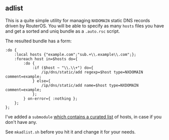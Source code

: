 ## adlist

This is a quite simple utility for managing `NXDOMAIN` static DNS records driven by RouterOS.
You will be able to specify as many `hosts` files you have and get a sorted and uniq bundle as a `.auto.rsc` script.

The resulted bundle has a form:

```
:do {
    :local hosts {"example.com";"sub.+\\.example\\.com";};
    :foreach host in=$hosts do={
        :do {
            :if ($host ~ "\\.\\+") do={
                /ip/dns/static/add regexp=$host type=NXDOMAIN comment=example;
            } else={
                /ip/dns/static/add name=$host type=NXDOMAIN comment=example;
            };
        } on-error={ :nothing };
    };
};
```

I've added a `submodule` [which contains a curated list](https://github.com/StevenBlack/hosts) of hosts, in case if you don't have any.

See `mkadlist.sh` before you hit it and change it for your needs.
